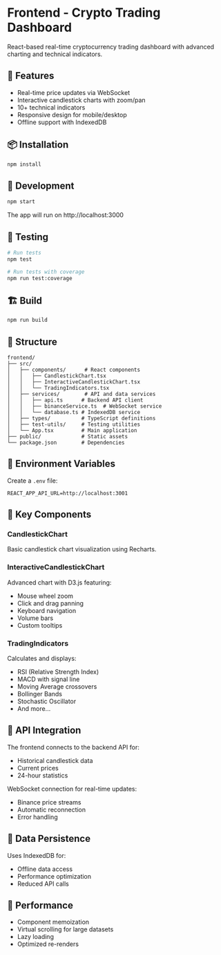 # Frontend - Crypto Trading Dashboard

React-based real-time cryptocurrency trading dashboard with advanced charting and technical indicators.

## 🚀 Features

- Real-time price updates via WebSocket
- Interactive candlestick charts with zoom/pan
- 10+ technical indicators
- Responsive design for mobile/desktop
- Offline support with IndexedDB

## 📦 Installation

```bash
npm install
```

## 🔧 Development

```bash
npm start
```

The app will run on http://localhost:3000

## 🧪 Testing

```bash
# Run tests
npm test

# Run tests with coverage
npm run test:coverage
```

## 🏗️ Build

```bash
npm run build
```

## 📁 Structure

```
frontend/
├── src/
│   ├── components/      # React components
│   │   ├── CandlestickChart.tsx
│   │   ├── InteractiveCandlestickChart.tsx
│   │   └── TradingIndicators.tsx
│   ├── services/        # API and data services
│   │   ├── api.ts      # Backend API client
│   │   ├── binanceService.ts  # WebSocket service
│   │   └── database.ts # IndexedDB service
│   ├── types/          # TypeScript definitions
│   ├── test-utils/     # Testing utilities
│   └── App.tsx         # Main application
├── public/             # Static assets
└── package.json        # Dependencies
```

## 🔑 Environment Variables

Create a `.env` file:

```env
REACT_APP_API_URL=http://localhost:3001
```

## 🎨 Key Components

### CandlestickChart
Basic candlestick chart visualization using Recharts.

### InteractiveCandlestickChart
Advanced chart with D3.js featuring:
- Mouse wheel zoom
- Click and drag panning
- Keyboard navigation
- Volume bars
- Custom tooltips

### TradingIndicators
Calculates and displays:
- RSI (Relative Strength Index)
- MACD with signal line
- Moving Average crossovers
- Bollinger Bands
- Stochastic Oscillator
- And more...

## 🔌 API Integration

The frontend connects to the backend API for:
- Historical candlestick data
- Current prices
- 24-hour statistics

WebSocket connection for real-time updates:
- Binance price streams
- Automatic reconnection
- Error handling

## 💾 Data Persistence

Uses IndexedDB for:
- Offline data access
- Performance optimization
- Reduced API calls

## 🎯 Performance

- Component memoization
- Virtual scrolling for large datasets
- Lazy loading
- Optimized re-renders